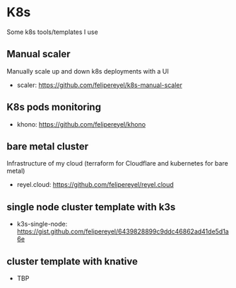 # K8s
Some k8s tools/templates I use


## Manual scaler
Manually scale up and down k8s deployments with a UI
- scaler: https://github.com/felipereyel/k8s-manual-scaler


## K8s pods monitoring
- khono: https://github.com/felipereyel/khono


## bare metal cluster
Infrastructure of my cloud (terraform for Cloudflare and kubernetes for bare metal)
- reyel.cloud: https://github.com/felipereyel/reyel.cloud


## single node cluster template with k3s
- k3s-single-node: https://gist.github.com/felipereyel/6439828899c9ddc46862ad41de5d1a6e


## cluster template with knative
- TBP
